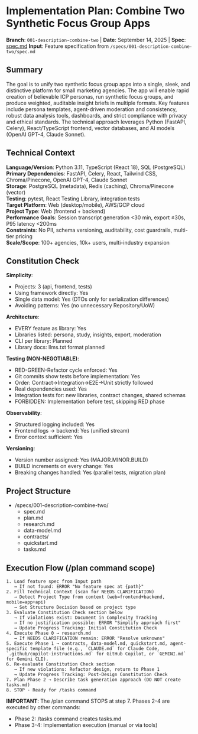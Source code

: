 # Implementation Plan: Combine Two Synthetic Focus Group Apps

**Branch**: `001-description-combine-two` | **Date**: September 14, 2025 | **Spec**: [spec.md](spec.md)
**Input**: Feature specification from `/specs/001-description-combine-two/spec.md`

## Summary
The goal is to unify two synthetic focus group apps into a single, sleek, and distinctive platform for small marketing agencies. The app will enable rapid creation of believable ICP personas, run synthetic focus groups, and produce weighted, auditable insight briefs in multiple formats. Key features include persona templates, agent-driven moderation and consistency, robust data analysis tools, dashboards, and strict compliance with privacy and ethical standards. The technical approach leverages Python (FastAPI, Celery), React/TypeScript frontend, vector databases, and AI models (OpenAI GPT-4, Claude Sonnet).

## Technical Context
**Language/Version**: Python 3.11, TypeScript (React 18), SQL (PostgreSQL)  
**Primary Dependencies**: FastAPI, Celery, React, Tailwind CSS, Chroma/Pinecone, OpenAI GPT-4, Claude Sonnet  
**Storage**: PostgreSQL (metadata), Redis (caching), Chroma/Pinecone (vector)  
**Testing**: pytest, React Testing Library, integration tests  
**Target Platform**: Web (desktop/mobile), AWS/GCP cloud  
**Project Type**: Web (frontend + backend)  
**Performance Goals**: Session transcript generation <30 min, export ≤30s, P95 latency <200ms  
**Constraints**: No PII, schema versioning, auditability, cost guardrails, multi-tier pricing  
**Scale/Scope**: 100+ agencies, 10k+ users, multi-industry expansion  

## Constitution Check
**Simplicity**:
- Projects: 3 (api, frontend, tests)
- Using framework directly: Yes
- Single data model: Yes (DTOs only for serialization differences)
- Avoiding patterns: Yes (no unnecessary Repository/UoW)

**Architecture**:
- EVERY feature as library: Yes
- Libraries listed: persona, study, insights, export, moderation
- CLI per library: Planned
- Library docs: llms.txt format planned

**Testing (NON-NEGOTIABLE)**:
- RED-GREEN-Refactor cycle enforced: Yes
- Git commits show tests before implementation: Yes
- Order: Contract→Integration→E2E→Unit strictly followed
- Real dependencies used: Yes
- Integration tests for: new libraries, contract changes, shared schemas
- FORBIDDEN: Implementation before test, skipping RED phase

**Observability**:
- Structured logging included: Yes
- Frontend logs → backend: Yes (unified stream)
- Error context sufficient: Yes

**Versioning**:
- Version number assigned: Yes (MAJOR.MINOR.BUILD)
- BUILD increments on every change: Yes
- Breaking changes handled: Yes (parallel tests, migration plan)

## Project Structure
- /specs/001-description-combine-two/
  - spec.md
  - plan.md
  - research.md
  - data-model.md
  - contracts/
  - quickstart.md
  - tasks.md

## Execution Flow (/plan command scope)
```
1. Load feature spec from Input path
   → If not found: ERROR "No feature spec at {path}"
2. Fill Technical Context (scan for NEEDS CLARIFICATION)
   → Detect Project Type from context (web=frontend+backend, mobile=app+api)
   → Set Structure Decision based on project type
3. Evaluate Constitution Check section below
   → If violations exist: Document in Complexity Tracking
   → If no justification possible: ERROR "Simplify approach first"
   → Update Progress Tracking: Initial Constitution Check
4. Execute Phase 0 → research.md
   → If NEEDS CLARIFICATION remain: ERROR "Resolve unknowns"
5. Execute Phase 1 → contracts, data-model.md, quickstart.md, agent-specific template file (e.g., `CLAUDE.md` for Claude Code, `.github/copilot-instructions.md` for GitHub Copilot, or `GEMINI.md` for Gemini CLI).
6. Re-evaluate Constitution Check section
   → If new violations: Refactor design, return to Phase 1
   → Update Progress Tracking: Post-Design Constitution Check
7. Plan Phase 2 → Describe task generation approach (DO NOT create tasks.md)
8. STOP - Ready for /tasks command
```

**IMPORTANT**: The /plan command STOPS at step 7. Phases 2-4 are executed by other commands:
- Phase 2: /tasks command creates tasks.md
- Phase 3-4: Implementation execution (manual or via tools)
